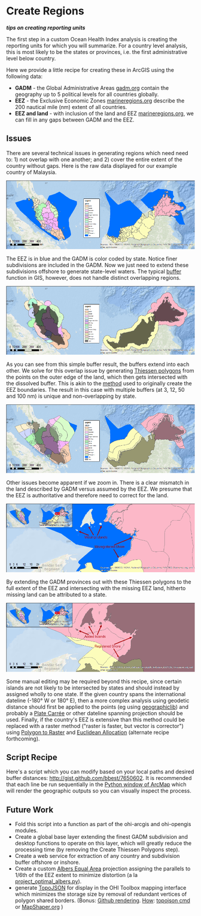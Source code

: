 # Create Regions
**_tips on creating reporting units_**

The first step in a custom Ocean Health Index analysis is creating the reporting units for which you will summarize. For a country level analysis, this is most likely to be the states or provinces, i.e. the first administrative level below country.

Here we provide a little recipe for creating these in ArcGIS using the following data:
* **GADM** - the Global Administrative Areas <a href="http://gadm.org" target="_blank">gadm.org</a> contain the geography up to 5 political levels for all countries globally. 
* **EEZ** - the Exclusive Economic Zones <a href="http://marineregions.org" target="_blank">marineregions.org</a> describe the 200 nautical mile (nm) extent of all countries.
* **EEZ and land** - with inclusion of the land and EEZ <a href="http://marineregions.org" target="_blank">marineregions.org</a>, we can fill in any gaps between GADM and the EEZ.

## Issues

There are several technical issues in generating regions which need need to: 1) not overlap with one another; and 2) cover the entire extent of the country without gaps. Here is the raw data displayed for our example country of Malaysia.

![raw data: GADM and EEZ](../figs/create_regions/gadm.png)

The EEZ is in blue and the GADM is color coded by state. Notice finer subdivisions are included in the GADM. Now we just need to extend these subdivisions offshore to generate state-level waters. The typical <a href="http://resources.arcgis.com/en/help/main/10.2/index.html#//000800000019000000" target="_blank">buffer</a> function in GIS, however, does not handle distinct overlapping regions.

![raw data: GADM and EEZ](../figs/create_regions/overlapping.png)

As you can see from this simple buffer result, the buffers extend into each other. We solve for this overlap issue by generating <a href="http://resources.arcgis.com/en/help/main/10.2/index.html#//00080000001m000000" target="_blank">Thiessen polygons</a> from the points on the outer edge of the land, which then gets intersected with the dissolved buffer. This is akin to the <a href="http://marineregions.org/eezmethodology.php" target="_blank">method</a> used to originally create the EEZ boundaries. The result in this case with multiple buffers (at 3, 12, 50 and 100 nm) is unique and non-overlapping by state.

![raw data: GADM and EEZ](../figs/create_regions/buffers.png)

Other issues become apparent if we zoom in. There is a clear mismatch in the land described by GADM versus assumed by the EEZ. We presume that the EEZ is authoritative and therefore need to correct for the land.

![raw data: GADM and EEZ](../figs/create_regions/issues.png)

By extending the GADM provinces out with these Thiessen polygons to the full extent of the EEZ and intersecting with the missing EEZ land, hitherto missing land can be attributed to a state.

![raw data: GADM and EEZ](../figs/create_regions/corrected.png)

Some manual editing may be required beyond this recipe, since certain islands are not likely to be intersected by states and should instead by assigned wholly to one state. If the given country spans the international dateline (-180&deg; W or 180&deg; E), then a more complex analysis using geodetic distance should first be applied to the points (eg using [geographiclib](http://code.env.duke.edu/projects/mget/ticket/549)) and probably a <a href="http://resources.arcgis.com/en/help/main/10.2/index.html#//003r0000003r000000" target="_blank">Plate Carr&eacute;e</a> or other dateline spanning projection should be used. Finally, if the country's EEZ is extensive than this method could be replaced with a raster method ("raster is faster, but vector is corrector") using [Polygon to Raster](http://resources.arcgis.com/en/help/main/10.2/index.html#//001200000030000000) and [Euclidean Allocation](http://resources.arcgis.com/en/help/main/10.2/index.html#//009z0000001m000000) (alternate recipe forthcoming).

## Script Recipe

Here's a script which you can modify based on your local paths and desired buffer distances: <a href="http://gist.github.com/bbest/7650602" target="_blank">http://gist.github.com/bbest/7650602</a>. It is recommended that each line be run sequentially in the [Python window of ArcMap](http://resources.arcgis.com/en/help/main/10.2/index.html#/What_is_the_Python_window/002100000017000000/) which will render the geographic outputs so you can visually inspect the process.

## Future Work
* Fold this script into a function as part of the ohi-arcgis and ohi-opengis modules.
* Create a global base layer extending the finest GADM subdivision and desktop functions to operate on this layer, which will greatly reduce the processing time (by removing the Create Thiessen Polygons step).
* Create a web service for extraction of any country and subdivision buffer offshore or inshore.
* Create a custom <a href="http://resources.arcgis.com/en/help/main/10.2/index.html#//003r0000001n000000" target="_blank">Albers Equal Area</a> projection assigning the parallels to 1/6th of the EEZ extent to minimize distortion (a la <a href="http://code.env.duke.edu/projects/mget/attachment/ticket/231/project_optimal_albers.py" target="_blank">project_optimal_albers.py</a>).
* generate <a href="https://github.com/mbostock/topojson" target="_blank">TopoJSON</a> for display in the OHI Toolbox mapping interface which minimizes the storage size by removal of redundant vertices of polygon shared borders. (Bonus: <a href="http://blog.thematicmapping.org/2013/06/converting-shapefiles-to-topojson.html" target="_blank">Github rendering</a>. <a href="http://bost.ocks.org/mike/map/" target="_blank">How</a>: <a href="https://github.com/mbostock/topojson/wiki/Command-Line-Reference" target="_blank">topojson cmd</a> or <a href="http://www.mapshaper.org" target="_blank">MapShaper.org</a> )